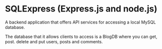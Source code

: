 # SQLExpress (Express.js and node.js)

A backend application that offers API services for accessing a local MySQL database.

The database that it allows clients to access is a BlogDB where you can get, post. delete and put users, posts and comments.
